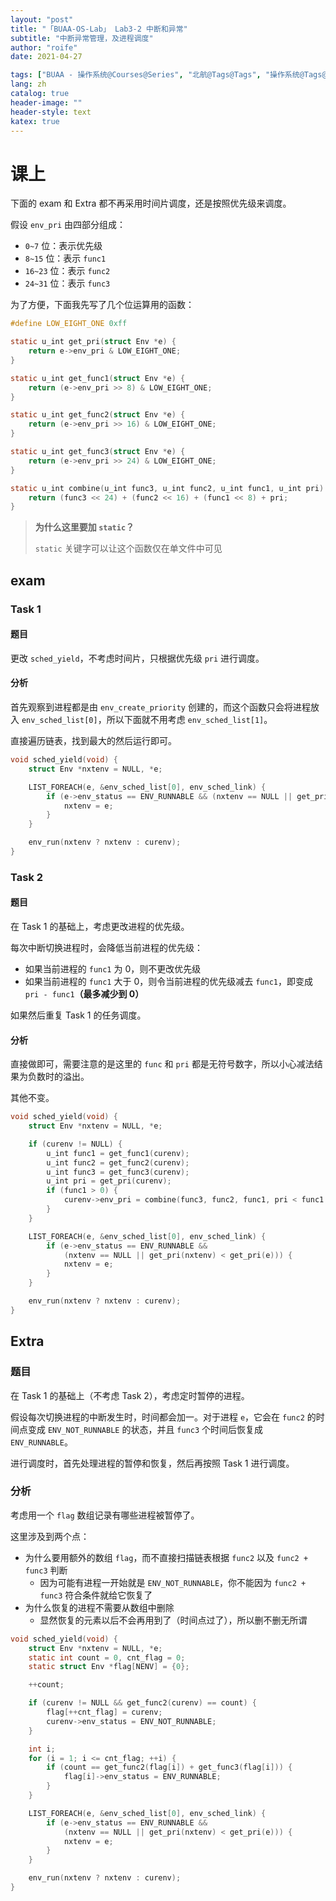 ```yaml
---
layout: "post"
title: "「BUAA-OS-Lab」 Lab3-2 中断和异常"
subtitle: "中断异常管理，及进程调度"
author: "roife"
date: 2021-04-27

tags: ["BUAA - 操作系统@Courses@Series", "北航@Tags@Tags", "操作系统@Tags@Tags", "C@Languages@Tags"]
lang: zh
catalog: true
header-image: ""
header-style: text
katex: true
---
```


# 课上

下面的 exam 和 Extra 都不再采用时间片调度，还是按照优先级来调度。

假设 `env_pri` 由四部分组成：
- `0~7` 位：表示优先级
- `8~15` 位：表示 `func1`
- `16~23` 位：表示 `func2`
- `24~31` 位：表示 `func3`

为了方便，下面我先写了几个位运算用的函数：

```c
#define LOW_EIGHT_ONE 0xff

static u_int get_pri(struct Env *e) {
    return e->env_pri & LOW_EIGHT_ONE;
}

static u_int get_func1(struct Env *e) {
    return (e->env_pri >> 8) & LOW_EIGHT_ONE;
}

static u_int get_func2(struct Env *e) {
    return (e->env_pri >> 16) & LOW_EIGHT_ONE;
}

static u_int get_func3(struct Env *e) {
    return (e->env_pri >> 24) & LOW_EIGHT_ONE;
}

static u_int combine(u_int func3, u_int func2, u_int func1, u_int pri) {
    return (func3 << 24) + (func2 << 16) + (func1 << 8) + pri;
}
```

> **为什么这里要加 `static`？**
>
> `static` 关键字可以让这个函数仅在单文件中可见

## exam

### Task 1

#### 题目

更改 `sched_yield`，不考虑时间片，只根据优先级 `pri` 进行调度。

#### 分析

首先观察到进程都是由 `env_create_priority` 创建的，而这个函数只会将进程放入 `env_sched_list[0]`，所以下面就不用考虑 `env_sched_list[1]`。

直接遍历链表，找到最大的然后运行即可。

```c
void sched_yield(void) {
    struct Env *nxtenv = NULL, *e;

    LIST_FOREACH(e, &env_sched_list[0], env_sched_link) {
        if (e->env_status == ENV_RUNNABLE && (nxtenv == NULL || get_pri(nxtenv) < get_pri(e))) {
            nxtenv = e;
        }
    }

    env_run(nxtenv ? nxtenv : curenv);
}
```

### Task 2

#### 题目

在 Task 1 的基础上，考虑更改进程的优先级。

每次中断切换进程时，会降低当前进程的优先级：
- 如果当前进程的 `func1` 为 0，则不更改优先级
- 如果当前进程的 `func1` 大于 0，则令当前进程的优先级减去 `func1`，即变成 `pri - func1`**（最多减少到 0）**

如果然后重复 Task 1 的任务调度。

#### 分析

直接做即可，需要注意的是这里的 `func` 和 `pri` 都是无符号数字，所以小心减法结果为负数时的溢出。

其他不变。

```c
void sched_yield(void) {
    struct Env *nxtenv = NULL, *e;

    if (curenv != NULL) {
        u_int func1 = get_func1(curenv);
        u_int func2 = get_func2(curenv);
        u_int func3 = get_func3(curenv);
        u_int pri = get_pri(curenv);
        if (func1 > 0) {
            curenv->env_pri = combine(func3, func2, func1, pri < func1 ? 0 : pri - func1);
        }
    }

    LIST_FOREACH(e, &env_sched_list[0], env_sched_link) {
        if (e->env_status == ENV_RUNNABLE &&
            (nxtenv == NULL || get_pri(nxtenv) < get_pri(e))) {
            nxtenv = e;
        }
    }

    env_run(nxtenv ? nxtenv : curenv);
}
```

## Extra

### 题目

在 Task 1 的基础上（不考虑 Task 2），考虑定时暂停的进程。

假设每次切换进程的中断发生时，时间都会加一。对于进程 `e`，它会在 `func2` 的时间点变成 `ENV_NOT_RUNNABLE` 的状态，并且 `func3` 个时间后恢复成 `ENV_RUNNABLE`。

进行调度时，首先处理进程的暂停和恢复，然后再按照 Task 1 进行调度。

### 分析

考虑用一个 `flag` 数组记录有哪些进程被暂停了。

这里涉及到两个点：
- 为什么要用额外的数组 `flag`，而不直接扫描链表根据 `func2` 以及 `func2 + func3` 判断
  + 因为可能有进程一开始就是 `ENV_NOT_RUNNABLE`，你不能因为 `func2 + func3` 符合条件就给它恢复了
- 为什么恢复的进程不需要从数组中删除
  + 显然恢复的元素以后不会再用到了（时间点过了），所以删不删无所谓

```c
void sched_yield(void) {
    struct Env *nxtenv = NULL, *e;
    static int count = 0, cnt_flag = 0;
    static struct Env *flag[NENV] = {0};

    ++count;

    if (curenv != NULL && get_func2(curenv) == count) {
        flag[++cnt_flag] = curenv;
        curenv->env_status = ENV_NOT_RUNNABLE;
    }

    int i;
    for (i = 1; i <= cnt_flag; ++i) {
        if (count == get_func2(flag[i]) + get_func3(flag[i])) {
            flag[i]->env_status = ENV_RUNNABLE;
        }
    }

    LIST_FOREACH(e, &env_sched_list[0], env_sched_link) {
        if (e->env_status == ENV_RUNNABLE &&
            (nxtenv == NULL || get_pri(nxtenv) < get_pri(e))) {
            nxtenv = e;
        }
    }

    env_run(nxtenv ? nxtenv : curenv);
}
```
